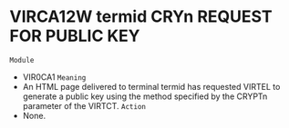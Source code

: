 # VIRCA12W termid CRYn REQUEST FOR PUBLIC KEY
`Module`
- VIR0CA1
`Meaning`
- An HTML page delivered to terminal termid has requested VIRTEL to generate a public key using the method specified by the CRYPTn parameter of the VIRTCT.
`Action`
- None.
